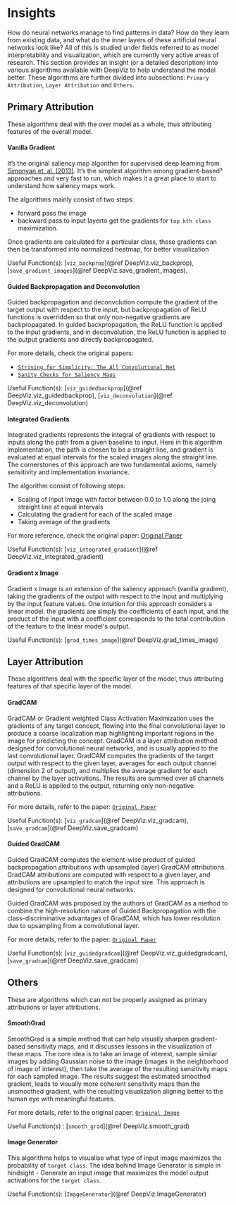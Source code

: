 # Insights

How do neural networks manage to find patterns in data? How do they learn from existing data, and what do the inner layers of these artificial neural networks look like? All of this is studied under fields referred to as model interpretability and visualization, which are currently very active areas of research. This section provides an insight (or a detailed description) into various algorithms available with DeepViz to help understand the model better. These algorithms are further divided into subsections: `Primary Attribution`, `Layer Attribution` and `Others`.

## Primary Attribution

These algorithms deal with the over model as a whole, thus attributing features of the overall model.

#### Vanilla Gradient

It’s the original saliency map algorithm for supervised deep learning from [Simonyan et. al. (2013)](https://arxiv.org/abs/1312.6034). It’s the simplest algorithm among gradient-based³ approaches and very fast to run, which makes it a great place to start to understand how saliency maps work.

The algorithms mainly consist of two steps:
* forward pass the image
* backward pass to input layerto get the gradients for `top kth class` maximization.

Once gradients are calculated for a particular class, these gradients can then be transformed into normalized heatmap, for better visualization

Useful Function(s): [`viz_backprop`](@ref DeepViz.viz_backprop), [`save_gradient_images`](@ref DeepViz.save_gradient_images).

#### Guided Backpropagation and Deconvolution

Guided backpropagation and deconvolution compute the gradient of the target output with respect to the input, but backpropagation of ReLU functions is overridden so that only non-negative gradients are backpropagated. In guided backpropagation, the ReLU function is applied to the input gradients, and in deconvolution, the ReLU function is applied to the output gradients and directly backpropagated.

For more details, check the original papers:
* [`Striving for Simplicity: The All Convolutional Net`](https://arxiv.org/abs/1412.6806)
* [`Sanity Checks for Saliency Maps`](https://arxiv.org/abs/1810.03292)

Useful Function(s): [`viz_guidedbackprop`](@ref DeepViz.viz_guidedbackprop), [`viz_deconvolution`](@ref DeepViz.viz_deconvolution)

#### Integrated Gradients

Integrated gradients represents the integral of gradients with respect to inputs along the path from a given baseline to input. Here in this algorithm implementation, the path is chosen to be a straight line, and gradient is evaluated at equal intervals for the scaled images along the straight line. The cornerstones of this approach are two fundamental axioms, namely sensitivity and implementation invariance.

The algorithm consist of following steps:
* Scaling of Input Image with factor between 0.0 to 1.0 along the joing straight line at equal intervals 
* Calculating the gradient for each of the scaled image
* Taking average of the gradients

For more reference, check the original paper: [Original Paper](https://arxiv.org/abs/1703.01365)

Useful Function(s): [`viz_integrated_gradient`](@ref DeepViz.viz_integrated_gradient)

#### Gradient x Image

Gradient x Image is an extension of the saliency approach (vanilla gradient), taking the gradients of the output with respect to the input and multiplying by the input feature values. One intuition for this approach considers a linear model. the gradients are simply the coefficients of each input, and the product of the input with a coefficient corresponds to the total contribution of the feature to the linear model's output.

Useful Function(s): [`grad_times_image`](@ref DeepViz.grad_times_image)

## Layer Attribution

These algorithms deal with the specific layer of the model, thus attributing features of that specific layer of the model.

#### GradCAM

GradCAM or Gradient weighted Class Activation Maximization uses the gradients of any target concept, flowing into the final convolutional layer to produce a coarse localization map highlighting important regions in the image for predicting the concept. GradCAM is a layer attribution method designed for convolutional neural networks, and is usually applied to the last convolutional layer. GradCAM computes the gradients of the target output with respect to the given layer, averages for each output channel (dimension 2 of output), and multiplies the average gradient for each channel by the layer activations. The results are summed over all channels and a ReLU is applied to the output, returning only non-negative attributions.

For more details, refer to the paper: [`Original Paper`](https://arxiv.org/abs/1610.02391)

Useful Function(s): [`viz_gradcam`](@ref DeepViz.viz_gradcam), [`save_gradcam`](@ref DeepViz.save_gradcam)

#### Guided GradCAM

Guided GradCAM computes the element-wise product of guided backpropagation attributions with upsampled (layer) GradCAM attributions. GradCAM attributions are computed with respect to a given layer, and attributions are upsampled to match the input size. This approach is designed for convolutional neural networks.

Guided GradCAM was proposed by the authors of GradCAM as a method to combine the high-resolution nature of Guided Backpropagation with the class-discriminative advantages of GradCAM, which has lower resolution due to upsampling from a convolutional layer.

For more details, refer to the paper: [`Original Paper`](https://arxiv.org/abs/1610.02391)

Useful Function(s): [`viz_guidedgradcam`](@ref DeepViz.viz_guidedgradcam), [`save_gradcam`](@ref DeepViz.save_gradcam)

## Others

These are algorithms which can not be properly assigned as primary attributions or layer attributions.

#### SmoothGrad

SmoothGrad is a simple method that can help visually sharpen gradient-based sensitivity maps, and it discusses lessons in the visualization of these maps. The core idea is to take an image of interest, sample similar images by adding Gaussian noise to the image (images in the neighborhood of image of interest), then take the average of the resulting sensitivity maps for each sampled image. The results suggest the estimated smoothed gradient, leads to visually more coherent sensitivity maps than the unsmoothed gradient, with the resulting visualization aligning better to the human eye with meaningful features.

For more details, refer to the original paper: [`Original Image`](https://arxiv.org/pdf/1706.03825.pdf)

Useful Function(s) : [`smooth_grad`](@ref DeepViz.smooth_grad)

#### Image Generator

This algorithms helps to visualise what type of input image maximizes the probability of `target class`. The idea behind Image Generator is simple in hindsight - Generate an input image that maximizes the model output activations for the `target class`.

Useful Function(s): [`ImageGenerator`](@ref DeepViz.ImageGenerator)


